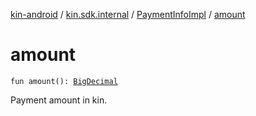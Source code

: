 [kin-android](../../index.md) / [kin.sdk.internal](../index.md) / [PaymentInfoImpl](index.md) / [amount](./amount.md)

# amount

`fun amount(): `[`BigDecimal`](https://docs.oracle.com/javase/6/docs/api/java/math/BigDecimal.html)

Payment amount in kin.

